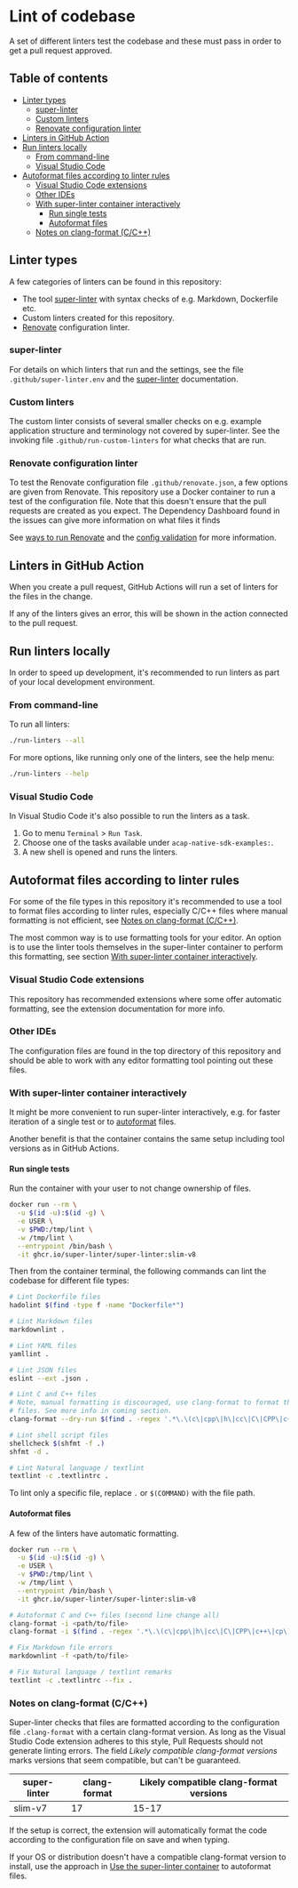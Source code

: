 <!-- omit from toc -->
# Lint of codebase

A set of different linters test the codebase and these must pass in order to
get a pull request approved.

<!-- omit from toc -->
## Table of contents

<!-- ToC GFM -->

- [Linter types](#linter-types)
  - [super-linter](#super-linter)
  - [Custom linters](#custom-linters)
  - [Renovate configuration linter](#renovate-configuration-linter)
- [Linters in GitHub Action](#linters-in-github-action)
- [Run linters locally](#run-linters-locally)
  - [From command-line](#from-command-line)
  - [Visual Studio Code](#visual-studio-code)
- [Autoformat files according to linter rules](#autoformat-files-according-to-linter-rules)
  - [Visual Studio Code extensions](#visual-studio-code-extensions)
  - [Other IDEs](#other-ides)
  - [With super-linter container interactively](#with-super-linter-container-interactively)
    - [Run single tests](#run-single-tests)
    - [Autoformat files](#autoformat-files)
  - [Notes on clang-format (C/C++)](#notes-on-clang-format-cc)

<!-- /ToC -->

## Linter types

A few categories of linters can be found in this repository:

- The tool [super-linter](https://github.com/super-linter/super-linter) with
  syntax checks of e.g. Markdown, Dockerfile etc.
- Custom linters created for this repository.
- [Renovate](https://docs.renovatebot.com/#ways-to-run-renovate) configuration
  linter.

### super-linter

For details on which linters that run and the settings, see the file
`.github/super-linter.env` and the
[super-linter](https://github.com/super-linter/super-linter) documentation.

### Custom linters

The custom linter consists of several smaller checks on e.g. example
application structure and terminology not covered by super-linter. See the
invoking file `.github/run-custom-linters` for what checks that are run.

### Renovate configuration linter

To test the Renovate configuration file `.github/renovate.json`, a few options
are given from Renovate. This repository use a Docker container to run a test
of the configuration file. Note that this doesn't ensure that the pull requests
are created as you expect. The Dependency Dashboard found in the issues can
give more information on what files it finds

See [ways to run Renovate](https://docs.renovatebot.com/#ways-to-run-renovate)
and the [config validation](https://docs.renovatebot.com/config-validation/)
for more information.

## Linters in GitHub Action

When you create a pull request, GitHub Actions will run a set of linters for the
files in the change.

If any of the linters gives an error, this will be shown in the action
connected to the pull request.

## Run linters locally

In order to speed up development, it's recommended to run linters as part of
your local development environment.

### From command-line

To run all linters:

```sh
./run-linters --all
```

For more options, like running only one of the linters, see the help menu:

```sh
./run-linters --help
```

### Visual Studio Code

In Visual Studio Code it's also possible to run the linters as a task.

1. Go to menu `Terminal` > `Run Task`.
1. Choose one of the tasks available under `acap-native-sdk-examples:`.
1. A new shell is opened and runs the linters.

## Autoformat files according to linter rules

For some of the file types in this repository it's recommended to use a tool to
format files according to linter rules, especially C/C++ files where manual
formatting is not efficient, see [Notes on clang-format
(C/C++)](#notes-on-clang-format-cc).

The most common way is to use formatting tools for your editor. An option is to
use the linter tools themselves in the super-linter container to perform this
formatting, see section [With super-linter container
interactively](#with-super-linter-container-interactively).

### Visual Studio Code extensions

This repository has recommended extensions where some offer automatic
formatting, see the extension documentation for more info.

### Other IDEs

The configuration files are found in the top directory of this repository and
should be able to work with any editor formatting tool pointing out these files.

### With super-linter container interactively

It might be more convenient to run super-linter interactively, e.g. for faster
iteration of a single test or to [autoformat](#autoformat-files) files.

Another benefit is that the container contains the same setup including tool
versions as in GitHub Actions.

#### Run single tests

Run the container with your user to not change ownership of files.

```sh
docker run --rm \
  -u $(id -u):$(id -g) \
  -e USER \
  -v $PWD:/tmp/lint \
  -w /tmp/lint \
  --entrypoint /bin/bash \
  -it ghcr.io/super-linter/super-linter:slim-v8
```

Then from the container terminal, the following commands can lint the codebase
for different file types:

```sh
# Lint Dockerfile files
hadolint $(find -type f -name "Dockerfile*")

# Lint Markdown files
markdownlint .

# Lint YAML files
yamllint .

# Lint JSON files
eslint --ext .json .

# Lint C and C++ files
# Note, manual formatting is discouraged, use clang-format to format these
# files. See more info in coming section.
clang-format --dry-run $(find . -regex '.*\.\(c\|cpp\|h\|cc\|C\|CPP\|c++\|cp\)$')

# Lint shell script files
shellcheck $(shfmt -f .)
shfmt -d .

# Lint Natural language / textlint
textlint -c .textlintrc .
```

To lint only a specific file, replace `.` or `$(COMMAND)` with the file path.

#### Autoformat files

A few of the linters have automatic formatting.

```sh
docker run --rm \
  -u $(id -u):$(id -g) \
  -e USER \
  -v $PWD:/tmp/lint \
  -w /tmp/lint \
  --entrypoint /bin/bash \
  -it ghcr.io/super-linter/super-linter:slim-v8

# Autoformat C and C++ files (second line change all)
clang-format -i <path/to/file>
clang-format -i $(find . -regex '.*\.\(c\|cpp\|h\|cc\|C\|CPP\|c++\|cp\)$')

# Fix Markdown file errors
markdownlint -f <path/to/file>

# Fix Natural language / textlint remarks
textlint -c .textlintrc --fix .
```

### Notes on clang-format (C/C++)

Super-linter checks that files are formatted according to the configuration
file `.clang-format` with a certain clang-format version. As long as the Visual
Studio Code extension adheres to this style, Pull Requests should not generate
linting errors.
The field *Likely compatible clang-format versions* marks versions that seem
compatible, but can't be guaranteed.

| super-linter | clang-format | Likely compatible clang-format versions |
| ------------ | ------------ | --------------------------------------- |
| slim-v7      | 17           | 15-17                                   |

If the setup is correct, the extension will automatically format the code
according to the configuration file on save and when typing.

If your OS or distribution doesn't have a compatible clang-format version to
install, use the approach in [Use the super-linter
container](#with-super-linter-container-interactively) to autoformat files.
